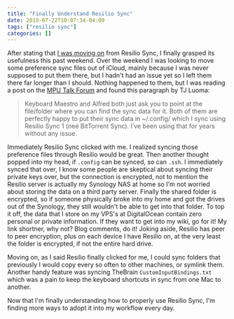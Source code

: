 ```yaml
---
title: "Finally Understand Resilio Sync"
date: 2019-07-22T10:07:34-04:00
tags: ["resilio sync"]
categories: []
---
```


After stating that [I was moving on](https://joshsullivan.io/2019/06/thoughts-on-resilio-sync/) from Resilio Sync, I finally grasped its usefulness this past weekend. Over the weekend I was looking to move some preference sync files out of iCloud, mainly because I was never supposed to put them there, but I hadn't had an issue yet so I left them there far longer than I should. Nothing happened to them, but I was reading a post on the [MPU Talk Forum](https://talk.macpowerusers.com/t/dropbox-do-you-trust-them-with-your-data/12830/34) and found this paragraph by TJ Luoma:

> Keyboard Maestro and Alfred both just ask you to point at the file/folder where you can find the sync data for it. Both of them are perfectly happy to put their sync data in ~/.config/ which I sync using Resilio Sync 1 (neé BitTorrent Sync). I’ve been using that for years without any issue.

Immediately Resilio Sync clicked with me. I realized syncing those preference files through Resilio would be great. Then another thought popped into my head, if `.config` can be synced, so can `.ssh`. I immediately synced that over, I know some people are skeptical about syncing their private keys over, but the connection is encrypted, not to mention the Resilio server is actually my Synology NAS at home so I'm not worried about storing the data on a third party server. Finally the shared folder is encrypted, so if someone physically broke into my home and got the drives out of the Synology, they still wouldn't be able to get into that folder. To top it off, the data that I store on my VPS's at DigitalOcean contain zero personal or private information. If they want to get into my wiki, go for it! My link shortner, why not? Blog comments, do it! Joking aside, Resilio has peer to peer encryption, plus on each device I have Resilio on, at the very least the folder is encrypted, if not the entire hard drive.

Moving on, as I said Resilio finally clicked for me, I could sync folders that previously I would copy every so often to other machines, or symlink them. Another handy feature was syncing TheBrain `CustomInputBindings.txt` which was a pain to keep the keyboard shortcuts in sync from one Mac to another.

Now that I'm finally understanding how to properly use Resilio Sync, I'm finding more ways to adopt it into my workflow every day.